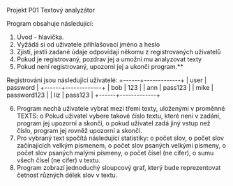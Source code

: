 Projekt P01
Textový analyzátor

Program obsahuje následující:

1.	Úvod - hlavička.
2.	Vyžádá si od uživatele přihlašovací jméno a heslo 
3.	Zjistí, jestli zadané údaje odpovídají někomu z registrovaných uživatelů 
4.	Pokud je registrovaný, pozdrav jej a umožni mu analyzovat texty
5.	Pokud není registrovaný, upozorni jej a ukonči program.**
    
Registrováni jsou následující uživatelé:
+------+-------------+
| user |   password  |
+------+-------------+
| bob  |     123     |
| ann  |   pass123   |
| mike | password123 |
| liz  |   pass123   |
+------+-------------+

6.	Program nechá uživatele vybrat mezi třemi texty, uloženými v proměnné TEXTS:
    o	Pokud uživatel vybere takové číslo textu, které není v zadání, program jej upozorní a skončí,
    o	pokud uživatel zadá jiný vstup než číslo, program jej rovněž upozorní a skončí.
7.	Pro vybraný text spočítá následující statistiky:
    o	počet slov,
    o	počet slov začínajících velkým písmenem,
    o	počet slov psaných velkými písmeny,
    o	počet slov psaných malými písmeny,
    o	počet čísel (ne cifer),
    o	sumu všech čísel (ne cifer) v textu.
8.	Program zobrazí jednoduchý sloupcový graf, který bude reprezentovat četnost různých délek slov v textu.
